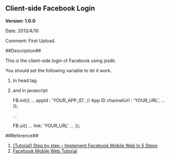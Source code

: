 ## Client-side Facebook Login ##

**Version: 1.0.0**

Date: 2013/4/10

Comment: First Upload.


##Description##

This is the client-side login of Facebook using jssdk.

You should set the following variable to let it work.

1) In head tag

	<meta property="fb:admins" content="YOUR_ADMIN_ID"/>
  	<meta property="fb:app_id" content="YOUR_APP_ID"/>

2) and in javascript

	FB.init({
		...
		appId      : 'YOUR_APP_ID', // App ID
	    channelUrl : 'YOUR_URL', 
		...
	});

	...

	FB.ui({
		...
		link: 'YOUR_URL'
		...
	});

##Reference##

1. [[Tutorial] Step by step – Implement Facebook Mobile Web In 5 Steps](http://androchen.qov.tw/wordpress/2012/11/08/facebook-mobile-web-step-by-step/)
2. [Facebook Mobile Web Tutorial](https://developers.facebook.com/docs/guides/mobile/web/)